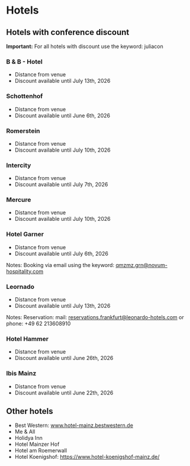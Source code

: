 
# Hotels

## Hotels with conference discount

**Important:** For all hotels with discount use the keyword: juliacon

### B & B - Hotel

- Distance from venue
- Discount available until July 13th, 2026

### Schottenhof

- Distance from venue
- Discount available until June 6th, 2026

### Romerstein

- Distance from venue
- Discount available until July 10th, 2026

### Intercity

- Distance from venue
- Discount available until July 7th, 2026

### Mercure

- Distance from venue
- Discount available until July 10th, 2026

### Hotel Garner

- Distance from venue
- Discount available until July 6th, 2026

Notes: Booking via email using the keyword:  qmzmz.grn@novum-hospitality.com

### Leornado

- Distance from venue
- Discount available until July 13th, 2026

Notes: Reservation: mail: reservations.frankfurt@leonardo-hotels.com or phone: +49 62 213608910

### Hotel Hammer

- Distance from venue
- Discount available until June 26th, 2026

### Ibis Mainz

- Distance from venue
- Discount available until June 22th, 2026


## Other hotels

- Best Western: www.hotel-mainz.bestwestern.de
- Me & All
- Holidya Inn
- Hotel Mainzer Hof
- Hotel am Roemerwall
- Hotel Koenigshof: https://www.hotel-koenigshof-mainz.de/